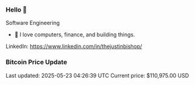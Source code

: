 ### Hello 🤙  

Software Engineering

- 🔭 I love computers, finance, and building things.
  
LinkedIn: https://www.linkedin.com/in/thejustinbishop/  













































































































































































































































































































































































### Bitcoin Price Update
Last updated: 2025-05-23 04:26:39 UTC
Current price: $110,975.00 USD
